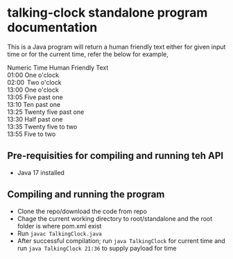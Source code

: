 # talking-clock standalone program documentation
This is a Java program will return a human friendly text either for given input time or for the current time, refer the below for example,

Numeric Time     Human Friendly Text\
01:00            One o'clock\
02:00            Two o'clock\
13:00            One o'clock\
13:05            Five past one\
13:10            Ten past one\
13:25            Twenty five past one\
13:30            Half past one\
13:35            Twenty five to two\
13:55            Five to two

## Pre-requisities for compiling and running teh API
* Java 17 installed

## Compiling and running the program
* Clone the repo/download the code from repo
* Chage the current working directory to root/standalone and the root folder is where pom.xml exist
* Run `javac TalkingClock.java`
* After successful compilation; run `java TalkingClock` for current time and run `java TalkingClock 21:36` to supply payload for time

